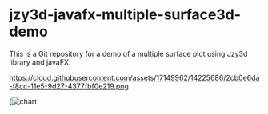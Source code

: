 jzy3d-javafx-multiple-surface3d-demo
==========

This is a Git repository for a demo of a multiple surface plot using Jzy3d library and javaFX.

https://cloud.githubusercontent.com/assets/17149962/14225686/2cb0e6da-f8cc-11e5-9d27-4377fbf0e219.png

[![chart](https://cloud.githubusercontent.com/assets/17149962/14225686/2cb0e6da-f8cc-11e5-9d27-4377fbf0e219.png)
